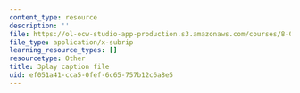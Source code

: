 ```yaml
---
content_type: resource
description: ''
file: https://ol-ocw-studio-app-production.s3.amazonaws.com/courses/8-01sc-classical-mechanics-fall-2016/ef051a41cca50fef6c65757b12c6a8e5_u_LAfG5uIpY.srt
file_type: application/x-subrip
learning_resource_types: []
resourcetype: Other
title: 3play caption file
uid: ef051a41-cca5-0fef-6c65-757b12c6a8e5
---
```

